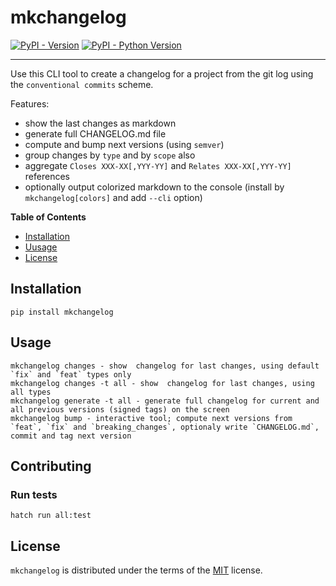 # mkchangelog

[![PyPI - Version](https://img.shields.io/pypi/v/mkchangelog.svg)](https://pypi.org/project/mkchangelog)
[![PyPI - Python Version](https://img.shields.io/pypi/pyversions/mkchangelog.svg)](https://pypi.org/project/mkchangelog)

---

Use this CLI tool to create a changelog for a project from the git log using the `conventional commits` scheme.

Features:

- show the last changes as markdown
- generate full CHANGELOG.md file
- compute and bump next versions (using `semver`)
- group changes by `type` and by `scope` also
- aggregate `Closes XXX-XX[,YYY-YY]` and `Relates XXX-XX[,YYY-YY]` references
- optionally output colorized markdown to the console (install by `mkchangelog[colors]` and add `--cli` option)

**Table of Contents**

- [Installation](#installation)
- [Uusage](#usage)
- [License](#license)

## Installation

```console
pip install mkchangelog
```

## Usage

```console
mkchangelog changes - show  changelog for last changes, using default `fix` and `feat` types only
mkchangelog changes -t all - show  changelog for last changes, using all types
mkchangelog generate -t all - generate full changelog for current and all previous versions (signed tags) on the screen
mkchangelog bump - interactive tool; compute next versions from `feat`, `fix` and `breaking_changes`, optionaly write `CHANGELOG.md`, commit and tag next version
```

## Contributing

### Run tests

```console
hatch run all:test
```

## License

`mkchangelog` is distributed under the terms of the [MIT](https://spdx.org/licenses/MIT.html) license.
